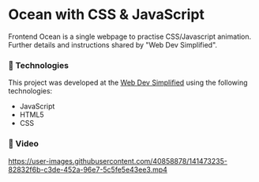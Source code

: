 # Ocean with CSS & JavaScript

Frontend Ocean is a single webpage to practise CSS/Javascript animation. Further details and instructions shared by "Web Dev Simplified". 

### :rocket: Technologies

This project was developed at the [Web Dev Simplified](https://github.com/WebDevSimplified/team-seas-ocean) using the following technologies:

-  JavaScript
-  HTML5
-  CSS

### :ocean: Video

https://user-images.githubusercontent.com/40858878/141473235-82832f6b-c3de-452a-96e7-5c5fe5e43ee3.mp4
